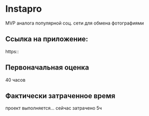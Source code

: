 # Instapro

MVP аналога популярной соц. сети для обмена фотографиями

## Ссылка на приложение:

https::

## Первоначальная оценка

40 часов

## Фактически затраченное время

проект выполняется... сейчас затрачено 5ч
